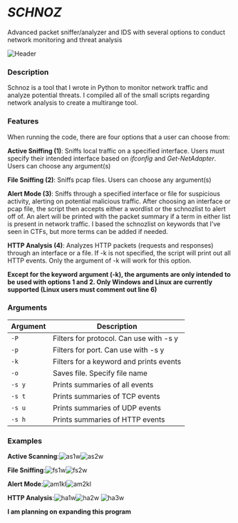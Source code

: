 # _SCHNOZ_
Advanced packet sniffer/analyzer and IDS with several options to conduct network monitoring and threat analysis

![Header](https://github.com/abelreqma/schnoz/assets/146870782/e151b47f-13fa-4f81-83b9-b5467779d564)


### Description 
Schnoz is a tool that I wrote in Python to monitor network traffic and analyze potential threats. I compiled all of the small scripts regarding network analysis to create a multirange tool.

### Features
When running the code, there are four options that a user can choose from:

**Active Sniffing (1)**:  Sniffs local traffic on a specified interface. Users must specify their intended interface based on _ifconfig_ and _Get-NetAdapter_. Users can choose any argument(s)

**File Sniffing (2)**: Sniffs pcap files. Users can choose any argument(s)

**Alert Mode (3)**: Sniffs through a specified interface or file for suspicious activity, alerting on potential malicious traffic. After choosing an interface or pcap file, the script then accepts either a wordlist or the schnozlist to alert off of. An alert will be printed with the packet summary if a term in either list is present in network traffic. I based the schnozlist on keywords that I’ve seen in CTFs, but more terms can be added if needed. 

**HTTP Analysis (4)**:  Analyzes HTTP packets (requests and responses) through an interface or a file. If -k is not specified, the script will print out all HTTP events. Only the argument of -k will work for this option. 

**Except for the keyword argument (-k), the arguments are only intended to be used with options 1 and 2.
Only Windows and Linux are currently supported (Linux users must comment out line 6)**


### Arguments
| Argument | Description |
| --- | --- |
| `-P` | Filters for protocol. Can use with -s y |
| `-p` | Filters for port. Can use with -s y |
| `-k` | Filters for a keyword and prints events  |
| `-o` | Saves file. Specify file name |
| `-s y` | Prints summaries of all events |
| `-s t` | Prints summaries of TCP events |
| `-s u` | Prints summaries of UDP events |
| `-s h` | Prints summaries of HTTP events |


### Examples
**Active Scanning**:![as1w](https://github.com/abelreqma/schnoz/assets/146870782/aba61386-e11b-414c-9aaa-0f75b48efee3)![as2w](https://github.com/abelreqma/schnoz/assets/146870782/02c9427a-eb89-42a9-b0ee-54a349749581)



**File Sniffing**:![fs1w](https://github.com/abelreqma/schnoz/assets/146870782/cacf4436-6093-41f6-a705-7784b0b191e0)![fs2w](https://github.com/abelreqma/schnoz/assets/146870782/7435583b-ec6f-4416-9fe4-2ccd1c08364e)

**Alert Mode**:![am1kl](https://github.com/abelreqma/schnoz/assets/146870782/8ce282ac-64b1-4a83-ad73-e8077f91681e)![am2kl](https://github.com/abelreqma/schnoz/assets/146870782/41f3381b-8cfa-413b-9e1e-0ce115f90029)

**HTTP Analysis**:![ha1w](https://github.com/abelreqma/schnoz/assets/146870782/aa47428a-c04e-4c73-abb8-357459d4fb5c)![ha2w](https://github.com/abelreqma/schnoz/assets/146870782/7a02fd7f-e08b-49f9-8773-532f7890b094)
![ha3w](https://github.com/abelreqma/schnoz/assets/146870782/cb5df739-e857-4941-915d-170ef51fe497)


**I am planning on expanding this program**
